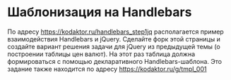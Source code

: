 # Шаблонизация на Handlebars

По адресу  https://kodaktor.ru/handlebars_step1jq располагается пример взаимодействия Handlebars и jQuery. Сделайте форк этой страницы и создайте вариант решения задачи для jQuery из предыдущей темы (о построении таблицы цен валют). На этот раз таблица должна формироваться с помощью декларативного Handlebars-шаблона. Это задание также находится по адресу https://kodaktor.ru/g/tmpl_001